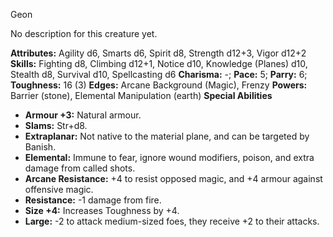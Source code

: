 Geon

No description for this creature yet.

**Attributes:** Agility d6, Smarts d6, Spirit d8, Strength d12+3, Vigor
d12+2
**Skills:** Fighting d8, Climbing d12+1, Notice d10, Knowledge (Planes)
d10, Stealth d8, Survival d10, Spellcasting d6
**Charisma:** -; **Pace:** 5; **Parry:** 6; **Toughness:** 16 (3)
**Edges:** Arcane Background (Magic), Frenzy
**Powers:** Barrier (stone), Elemental Manipulation (earth)
**Special Abilities**
- **Armour +3:** Natural armour.
- **Slams:** Str+d8.
- **Extraplanar:** Not native to the material plane, and can be targeted
by Banish.
- **Elemental:** Immune to fear, ignore wound modifiers, poison, and
extra damage from called shots.
- **Arcane Resistance:** +4 to resist opposed magic, and +4 armour
against offensive magic.
- **Resistance:** -1 damage from fire.
- **Size +4:** Increases Toughness by +4.
- **Large:** -2 to attack medium-sized foes, they receive +2 to their
attacks.

